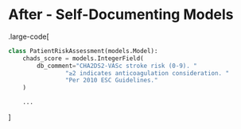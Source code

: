 # After - Self-Documenting Models

.large-code[

```python
class PatientRiskAssessment(models.Model):
    chads_score = models.IntegerField(
        db_comment="CHA2DS2-VASc stroke risk (0-9). "
                "≥2 indicates anticoagulation consideration. "
                "Per 2010 ESC Guidelines."
    )

    ...

```

]
